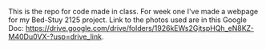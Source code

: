 This is the repo for code made in class.
For week one I've made a webpage for my Bed-Stuy 2125 project.
Link to the photos used are in this Google Doc: https://drive.google.com/drive/folders/1926kEWs2GjtspHQh_eN8KZ-M40Du0VX-?usp=drive_link.
